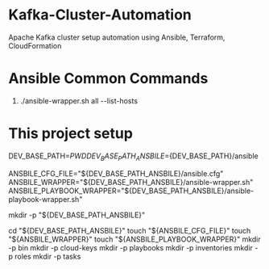 # Kafka-Cluster-Automation
Apache Kafka cluster setup automation using Ansible, Terraform, CloudFormation


# Ansible Common Commands

1. ./ansible-wrapper.sh all --list-hosts


# This project setup
DEV_BASE_PATH=${PWD}
DEV_BASE_PATH_ANSBILE=${DEV_BASE_PATH}/ansible

ANSBILE_CFG_FILE="${DEV_BASE_PATH_ANSBILE}/ansible.cfg"
ANSBILE_WRAPPER="${DEV_BASE_PATH_ANSBILE}/ansible-wrapper.sh"
ANSBILE_PLAYBOOK_WRAPPER="${DEV_BASE_PATH_ANSBILE}/ansible-playbook-wrapper.sh"

mkdir -p "${DEV_BASE_PATH_ANSBILE}"

cd "${DEV_BASE_PATH_ANSBILE}"
touch "${ANSBILE_CFG_FILE}"
touch "${ANSBILE_WRAPPER}"
touch "${ANSBILE_PLAYBOOK_WRAPPER}"
mkdir -p bin
mkdir -p cloud-keys
mkdir -p playbooks
mkdir -p inventories
mkdir -p roles
mkdir -p tasks

